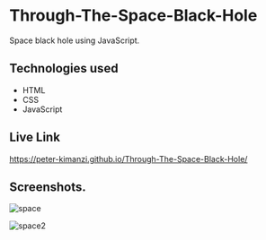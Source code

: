 # Through-The-Space-Black-Hole

Space black hole using JavaScript.

## Technologies used
* HTML
* CSS
* JavaScript

## Live Link

https://peter-kimanzi.github.io/Through-The-Space-Black-Hole/


## Screenshots.

![space](https://github.com/peter-kimanzi/Through-The-Space-Black-Hole/assets/71552773/b038a850-63ea-421b-b05c-38b8b02a54c8)

![space2](https://github.com/peter-kimanzi/Through-The-Space-Black-Hole/assets/71552773/80c4b80f-9fcf-4b95-9738-34aab11f8fba)
